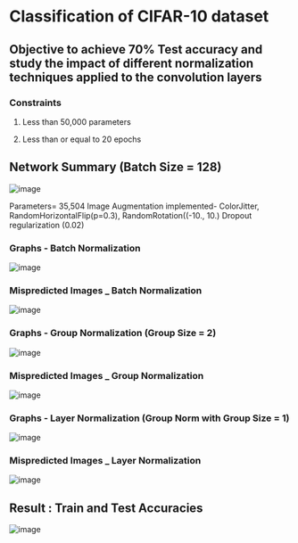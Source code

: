 # Classification of CIFAR-10 dataset

## Objective to achieve 70% Test accuracy and study the impact of different normalization techniques applied to the convolution layers

### Constraints

1. Less than 50,000 parameters

2. Less than or equal to 20 epochs

## Network Summary   (Batch Size = 128)

![image](https://github.com/RashiTech/ERA-V1/assets/90626052/eb832c2e-e7c3-4021-a24c-e4baa8fd3e84)

Parameters= 35,504
Image Augmentation implemented- ColorJitter, RandomHorizontalFlip(p=0.3), RandomRotation((-10., 10.)
Dropout regularization (0.02)

### Graphs - Batch Normalization

![image](https://github.com/RashiTech/ERA-V1/assets/90626052/439b8c20-00fc-4a2f-9186-2f37e182a4f2)

### Mispredicted Images _ Batch Normalization

![image](https://github.com/RashiTech/ERA-V1/assets/90626052/c8e8aae3-8ece-44ee-bb91-b60c1a2c5818)

### Graphs - Group Normalization (Group Size = 2)

![image](https://github.com/RashiTech/ERA-V1/assets/90626052/63bf54d2-172e-4062-833f-da3fe5560372)

### Mispredicted Images _ Group Normalization

![image](https://github.com/RashiTech/ERA-V1/assets/90626052/189b9ed6-c28f-48b0-b70e-6003c36b75af)

### Graphs - Layer Normalization (Group Norm with Group Size = 1)

![image](https://github.com/RashiTech/ERA-V1/assets/90626052/a57c46fc-c56b-4d14-8748-8bdc503c1051)

### Mispredicted Images _ Layer Normalization

![image](https://github.com/RashiTech/ERA-V1/assets/90626052/969adb92-833a-4838-a740-d32d160f7fd7)

## Result : Train and Test Accuracies 

![image](https://github.com/RashiTech/ERA-V1/assets/90626052/2f5fc7f1-bbcc-4b5e-8aa8-7097a5eebbb0)
